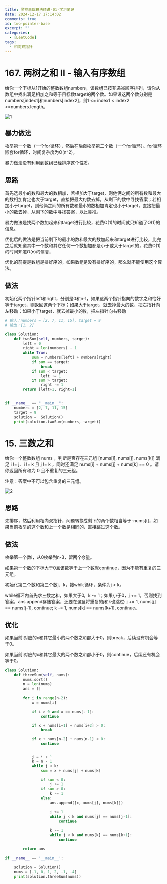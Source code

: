 ```yaml
---
title: 灵神基础算法精讲-01-学习笔记
date: 2024-12-17 17:14:02
comments: true
id: two-pointer-base
excerpt: ""
categories:
  - [LeetCode]
tags:
  - 相向双指针
---
```


# 167. 两树之和 Ⅱ - 输入有序数组

给你一个下标从1开始的整数数组numbers，该数组已按非递减顺序排列，请你从数组中找出满足相加之和等于目标数target的两个数。如果设这两个数分别是numbers[index1]和numbers[index2]，则1 <= index1 < index2 <=numbers.length。

![1](/img/leetcode/01/1.jpg)

## 暴力做法

枚举第一个数（一个for循环），然后在后面枚举第二个数（一个for循环）。for循环嵌套for循环，时间复杂度为O(n^2)。

暴力做法没有利用到数组已经排序这个性质。

## 思路

首先选最小的数和最大的数相加，若相加大于target，则他俩之间的所有数和最大的数相加肯定也大于target，直接把最大的数去掉，从剩下的数中寻找答案；若相加小于target，则他俩之间的所有数和最小的数相加肯定也小于target，直接把最小的数去掉，从剩下的数中寻找答案，以此类推。

暴力做法是找两个数加起来和target进行比较，花费O(1)的时间就只知道了O(1)的信息。

优化后的做法是把当前剩下的最小的数和最大的数加起来和target进行比较，比完之后就知道其中一个数和其它任何一个数相加都是小于或大于target的，花费O(1)的时间知道O(n)的信息。

优化的前提是数组是排好序的，如果数组是没有排好序的，那么就不能使用这个算法。

## 做法

初始化两个指针left和right，分别是0和n-1，如果这两个指针指向的数字之和恰好等于target，则返回这两个下标；如果大于target，就去掉最大的数，把右指针向左移动；如果小于target，就去掉最小的数，把左指针向右移动

```python
# 输入：numbers = [2, 7, 11, 15], target = 9
# 输出：[1, 2]

class Solution:
    def twoSum(self, numbers, target):
        left = 0
        right = len(numbers) - 1
        while True:
            sum = numbers[left] + numbers[right]
            if sum == target:
                break
            if sum < target:
                left += 1
            if sum > target:
                right -= 1
        return [left+1, right+1]

    
if __name__ == "__main__":
    numbers = [2, 7, 11, 15]
    target = 9
    solution =  Solution()
    print(solution.twoSum(numbers, target))
```

# 15. 三数之和

给你一个整数数组 nums ，判断是否存在三元组 [nums[i], nums[j], nums[k]] 满足 i != j、i != k 且 j != k ，同时还满足 nums[i] + nums[j] + nums[k] == 0 。请你返回所有和为 0 且不重复的三元组。

注意：答案中不可以包含重复的三元组。

![2](/img/leetcode/01/2.jpg)

## 思路

先排序，然后利用相向双指针，问题转换成剩下的两个数相当等于-nums[i]，如果当前枚举的这个数和上一个数是相同的，直接跳过这个数。

## 做法

枚举第一个数i，从0枚举到n-3，留两个余量。

如果第一个数的下标大于0且该数等于上一个数就continue，因为不能有重复的三元组。

初始化第二个数和第三个数j、k，接while循环，条件为j < k。

while循环内首先求三数之和，如果大于0，k -= 1；如果小于0，j += 1，否则找到答案，ans.append存储答案，还要在这里将重复的j和k也跳过: j += 1, nums[j] == nums[j-1], continue; k -= 1, nums[k] == nums[k+1], continue。

## 优化

如果当前i对应的x和其它最小的两个数之和都大于0，则break，后续没有机会等于0。

如果当前i对应的x和其它最大的两个数之和都小于0，则continue，后续还有机会等于0。

```python
class Solution:
    def threeSum(self, nums):
        nums.sort()
        n = len(nums)
        ans = []
        
        for i in range(n-2):
            x = nums[i]

            if i > 0 and x == nums[i-1]:
                continue

            if x + nums[i+1] + nums[i+2] > 0:
                break

            if x + nums[n-2] + nums[n-1] < 0:
                continue


            j = i + 1
            k = n - 1
            while j < k:
                sum = x + nums[j] + nums[k]

                if sum < 0:
                    j += 1
                if sum > 0:
                    k -= 1
                else:
                    ans.append([x, nums[j], nums[k]])

                    j += 1
                    while j < k and nums[j] == nums[j-1]:
                        continue
                    
                    k -= 1
                    while j < k and nums[k] == nums[k+1]:
                        continue

        return ans
    
if __name__ == '__main__':
    
    solution = Solution()
    nums = [-1, 0, 1, 2, -1, -4]
    print(solution.threeSum(nums))
```

